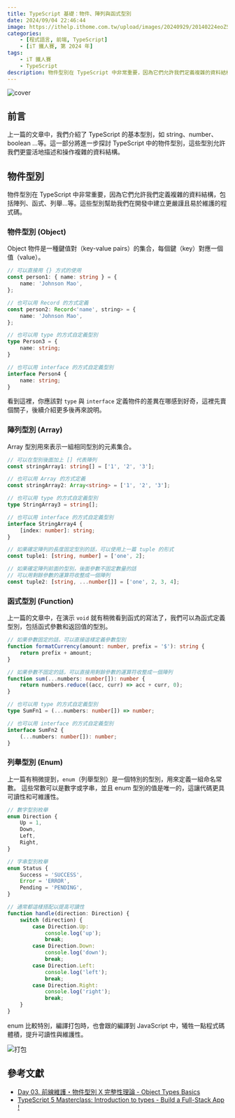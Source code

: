 ```yaml
---
title: TypeScript 基礎：物件、陣列與函式型別
date: 2024/09/04 22:46:44
image: https://ithelp.ithome.com.tw/upload/images/20240929/20140224eoZStu6jYX.png
categories:
    - [程式語言, 前端, TypeScript]
    - [iT 鐵人賽, 第 2024 年]
tags: 
    - iT 鐵人賽
    - TypeScript
description: 物件型別在 TypeScript 中非常重要，因為它們允許我們定義複雜的資料結構，包括陣列、函式、列舉...等。這些型別幫助我們在開發中建立更嚴謹且易於維護的程式碼。
---
```


![cover](https://ithelp.ithome.com.tw/upload/images/20240929/20140224eoZStu6jYX.png)

## 前言

上一篇的文章中，我們介紹了 TypeScript 的基本型別，如 string、number、boolean ...等。這一部分將進一步探討 TypeScript 中的物件型別，這些型別允許我們更靈活地描述和操作複雜的資料結構。

## 物件型別

物件型別在 TypeScript 中非常重要，因為它們允許我們定義複雜的資料結構，包括陣列、函式、列舉...等。這些型別幫助我們在開發中建立更嚴謹且易於維護的程式碼。

### 物件型別 (Object)

Object 物件是一種鍵值對（key-value pairs）的集合，每個鍵（key）對應一個值（value）。

```ts
// 可以直接用 {} 方式的使用
const person1: { name: string } = {
    name: 'Johnson Mao',
};

// 也可以用 Record 的方式定義
const person2: Record<'name', string> = {
    name: 'Johnson Mao',
};

// 也可以用 type 的方式自定義型別
type Person3 = {
    name: string;
}

// 也可以用 interface 的方式自定義型別
interface Person4 {
    name: string;
}
```

看到這裡，你應該對 `type` 與 `interface` 定義物件的差異在哪感到好奇，這裡先賣個關子，後續介紹更多後再來說明。

### 陣列型別 (Array)

Array 型別用來表示一組相同型別的元素集合。

```ts
// 可以在型別後面加上 [] 代表陣列
const stringArray1: string[] = ['1', '2', '3'];

// 也可以用 Array 的方式定義
const stringArray2: Array<string> = ['1', '2', '3'];

// 也可以用 type 的方式自定義型別
type StringArray3 = string[];

// 也可以用 interface 的方式自定義型別
interface StringArray4 {
    [index: number]: string;
}

// 如果確定陣列的長度固定型別的話，可以使用上一篇 tuple 的形式
const tuple1: [string, number] = ['one', 2];

// 如果確定陣列前面的型別，後面參數不固定數量的話
// 可以用剩餘參數的運算符收整成一個陣列
const tuple2: [string, ...number[]] = ['one', 2, 3, 4];
```

### 函式型別 (Function)

上一篇的文章中，在演示 `void` 就有稍微看到函式的寫法了，我們可以為函式定義型別，包括函式參數和返回值的型別。

```ts
// 如果參數固定的話，可以直接這樣定義參數型別
function formatCurrency(amount: number, prefix = '$'): string {
    return prefix + amount;
}

// 如果參數不固定的話，可以直接用剩餘參數的運算符收整成一個陣列
function sum(...numbers: number[]): number {
    return numbers.reduce((acc, curr) => acc + curr, 0);
}

// 也可以用 type 的方式自定義型別
type SumFn1 = (...numbers: number[]) => number;

// 也可以用 interface 的方式自定義型別
interface SumFn2 {
    (...numbers: number[]): number;
}
```

### 列舉型別 (Enum)

上一篇有稍微提到，`enum`（列舉型別）是一個特別的型別，用來定義一組命名常數。
這些常數可以是數字或字串，並且 enum 型別的值是唯一的，這讓代碼更具可讀性和可維護性。

```ts
// 數字型別枚舉
enum Direction {
    Up = 1,
    Down,
    Left,
    Right,
}

// 字串型別枚舉
enum Status {
    Success = 'SUCCESS',
    Error = 'ERROR',
    Pending = 'PENDING',
}

// 通常都這樣搭配以提高可讀性
function handle(direction: Direction) {
    switch (direction) {
        case Direction.Up:
            console.log('up');
            break;
        case Direction.Down:
            console.log('down');
            break;
        case Direction.Left:
            console.log('left');
            break;
        case Direction.Right:
            console.log('right');
            break;
    }
}
```

enum 比較特別，編譯打包時，也會跟的編譯到 JavaScript 中，犧牲一點程式碼體積，提升可讀性與維護性。

![打包](https://ithelp.ithome.com.tw/upload/images/20240904/201402249it8tMMJWd.png)

## 參考文獻

- [Day 03. 前線維護・物件型別 X 完整性理論 - Object Types Basics](https://ithelp.ithome.com.tw/articles/10214840)
- [TypeScript 5 Masterclass: Introduction to types - Build a Full-Stack App !](https://www.youtube.com/watch?v=cA6CzmzGsx8&list=PLzb46hGUzitC1kGzPcy8tlQNxYbFsuqMO&index=2&t=442s)
